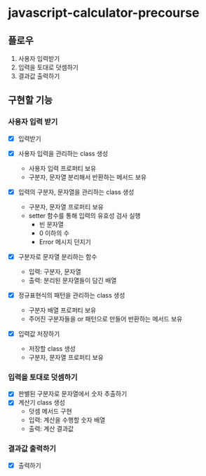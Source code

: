 # javascript-calculator-precourse

## 플로우

1. 사용자 입력받기
2. 입력을 토대로 덧셈하기
3. 결과값 출력하기

## 구현할 기능

### 사용자 입력 받기

- [x]  입력받기
- [x]  사용자 입력을 관리하는 class 생성

    - 사용자 입력 프로퍼티 보유
    - 구분자, 문자열 분리해서 반환하는 메서드 보유
- [x]  입력의 구분자, 문자열을 관리하는 class 생성
    - 구분자, 문자열 프로퍼티 보유
    - setter 함수를 통해 입력의 유효성 검사 실행
        * 빈 문자열
        * 0 이하의 수
        * Error 메시지 던지기


        
- [x] 구분자로 문자열 분리하는 함수

    - 입력: 구분자, 문자열
    - 출력: 분리된 문자열들이 담긴 배열
- [x] 정규표현식의 패턴을 관리하는 class 생성

    - 구분자 배열 프로퍼티 보유
    - 주어진 구분자들을 or 패턴으로 만들어 반환하는 메서드 보유
- [x]  입력값 저장하기

    - 저장할 class 생성
    - 구분자, 문자열 프로퍼티 보유

### 입력을 토대로 덧셈하기

- [x] 판별된 구분자로 문자열에서 숫자 추출하기
- [x] 계산기 class 생성
    - 덧셈 메서드 구현
    - 입력: 계산을 수행할 숫자 배열
    - 출력: 계산 결과값

### 결과값 출력하기

- [x] 출력하기
